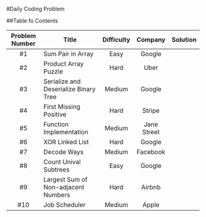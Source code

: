 #Daily Coding Problem

##Table fo Contents

|Problem Number  |Title                  |Difficulty | Company | Solution |
|:--------------:|-----------------------|:---------:|:-------:|:--------:|
|#1| Sum Pair in Array | Easy | Google | |
|#2| Product Array Puzzle | Hard | Uber | |
|#3| Serialize and Deserialize Binary Tree | Medium | Google | |
|#4| First Missing Positive | Hard | Stripe | |
|#5| Function Implementation | Medium | Jane Street | |
|#6| XOR Linked List | Hard | Google | |
|#7| Decode Ways | Medium | Facebook | |
|#8| Count Unival Subtrees | Easy | Google | |
|#9| Largest Sum of Non-adjacent Numbers | Hard | Airbnb | |
|#10| Job Scheduler | Medium | Apple | |